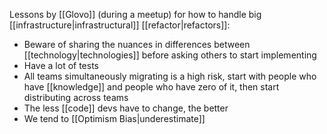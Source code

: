 Lessons by [[Glovo]] (during a meetup) for how to handle big [[infrastructure|infrastructural]] [[refactor|refactors]]:

- Beware of sharing the nuances in differences between [[technology|technologies]] before asking others to start implementing
- Have a lot of tests
- All teams simultaneously migrating is a high risk, start with people who have [[knowledge]] and people who have zero of it, then start distributing across teams 
- The less [[code]] devs have to change, the better
- We tend to [[Optimism Bias|underestimate]]